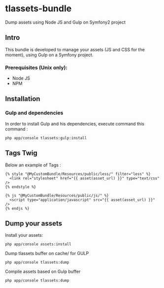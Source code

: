 tlassets-bundle
===============

Dump assets using Node JS and Gulp on Symfony2 project

## Intro
This bundle is developed to manage your assets (JS and CSS for the moment), using Gulp on a Symfony project. 

### Prerequisites (Unix only):
   * Node JS 
   * NPM 

## Installation

### Gulp and dependencies
In order to install Gulp and his dependencies, execute command this command :
````
php app/console tlassets:gulp:install
````
## Tags Twig

Below an example of Tags :

```` Twig
{% style "@MyCustomBundle/Resources/public/less/" filter="less" %}
  <link rel="stylesheet" href="{{ asset(asset_url) }}" type="text/css" />
{% endstyle %}

{% js "@MyCustomBundle/Resources/public/js/" %}
  <script type="application/javascript" src="{{ asset(asset_url) }}" />
{% endjs %}

````

## Dump your assets

Install your assets:

````
php app/console assets:install
````

Dump tlassets buffer on cache/ for GULP
````
php app/console tlassets:dump
````

Compile assets based on Gulp buffer
````
php app/console tlassets:dump
````


